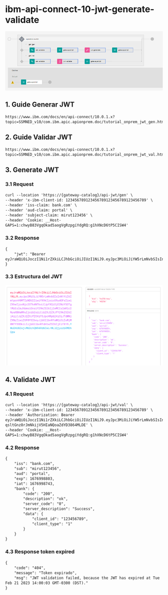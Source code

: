 # ibm-api-connect-10-jwt-generate-validate

![api-connect-10-flow](api-connect-10-flow.png)

## 1. Guide Generar JWT
```
https://www.ibm.com/docs/en/api-connect/10.0.1.x?topic=SSMNED_v10/com.ibm.apic.apionprem.doc/tutorial_onprem_jwt_gen.htm
```

## 2. Guide Validar JWT
```
https://www.ibm.com/docs/en/api-connect/10.0.1.x?topic=SSMNED_v10/com.ibm.apic.apionprem.doc/tutorial_onprem_jwt_val.htm
```

## 3. Generate JWT 

### 3.1 Request
```
curl --location 'https://{gateway-catalog}/api-jwt/gen' \
--header 'x-ibm-client-id: 123456789123456789123456789123456789' \
--header 'iss-claim: bank.com' \
--header 'aud-claim: portal' \
--header 'subject-claim: mirut123456' \
--header 'Cookie: __Host-GAPS=1:chwyB83VgqOkad5aogVgRzpgiYdgRQ:g1hXNcD6tP5CISW4'
```

### 3.2 Response
```
{
    "jwt": "Bearer eyJraWQiOiJoczI1Ni1rZXkiLCJhbGciOiJIUzI1NiJ9.eyJpc3MiOiJiYW5rLmNvbSIsInN1YiI6Im1pcnV0MTIzNDU2IiwiYXVkIjoicG9ydGFsIiwiZXhwIjoxNjc2OTk4NTkxLCJpYXQiOjE2NzY5OTg1MzEsImJhbmsiOnsiY29kZSI6IjIwMCIsImRlc2NyaXB0aW9uIjoib2siLCJzZXJ2ZXJfY29kZSI6IjAiLCJzZXJ2ZXJfZGVzY3JpcHRpb24iOiJTdWNjZXNzIiwiZGF0YSI6eyJjbGllbnRfaWQiOiIxMjM0NTY3ODkiLCJjbGllbnRfdHlwZSI6IjEifX19.YWoDAU0ZwjvM6DchQN94Rd6CwLrWLlQjyozbRMDhQzw"
}
```

### 3.3 Estructura del JWT

![api-connect-10-jwt-generate](jwt-generate.png)

## 4. Validate JWT

### 4.1 Request
```
curl --location 'https://{gateway-catalog}/api-jwt/val' \
--header 'x-ibm-client-id: 123456789123456789123456789123456789' \
--header 'Authorization: Bearer eyJraWQiOiJoczI1Ni1rZXkiLCJhbGciOiJIUzI1NiJ9.eyJpc3MiOiJiYW5rLmNvbSIsInN1YiI6Im1pcnV0MTIzNDU2IiwiYXVkIjoicG9ydGFsIiwiZXhwIjoxNjc2OTk4ODAzLCJpYXQiOjE2NzY5OTg3NDMsImJhbmsiOnsiY29kZSI6IjIwMCIsImRlc2NyaXB0aW9uIjoib2siLCJzZXJ2ZXJfY29kZSI6IjAiLCJzZXJ2ZXJfZGVzY3JpcHRpb24iOiJTdWNjZXNzIiwiZGF0YSI6eyJjbGllbnRfaWQiOiIxMjM0NTY3ODkiLCJjbGllbnRfdHlwZSI6IjEifX19._2rd4n-qsltGnz8rJmNkijV5HIaNQoaZdYD3864MLDE' \
--header 'Cookie: __Host-GAPS=1:chwyB83VgqOkad5aogVgRzpgiYdgRQ:g1hXNcD6tP5CISW4'
```

### 4.2 Response
```
{
    "iss": "bank.com",
    "sub": "mirut123456",
    "aud": "portal",
    "exp": 1676998803,
    "iat": 1676998743,
    "bank": {
        "code": "200",
        "description": "ok",
        "server_code": "0",
        "server_description": "Success",
        "data": {
            "client_id": "123456789",
            "client_type": "1"
        }
    }
}
```

### 4.3 Response token expired
```
{
    "code": "404",
    "message": "Token expirado",
    "msg": "JWT validation failed, because the JWT has expired at Tue Feb 21 2023 14:00:03 GMT-0300 (DST)."
}
```